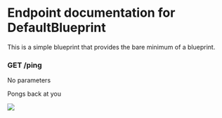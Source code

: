 # Endpoint documentation for DefaultBlueprint

This is a simple blueprint that provides the bare minimum of a blueprint.


### GET /ping
No parameters

Pongs back at you

![](https://media1.tenor.com/images/61f6af5e2e8a84cc45c7ff7fdc62c790/tenor.gif)
